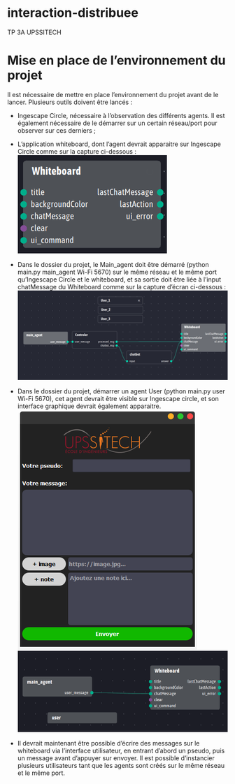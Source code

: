 # interaction-distribuee
TP 3A UPSSITECH 

# Mise en place de l’environnement du projet

Il est nécessaire de mettre en place l’environnement du projet avant de le lancer. Plusieurs outils doivent être lancés :

- Ingescape Circle, nécessaire à l’observation des différents agents. Il est également nécessaire de le démarrer sur un certain réseau/port pour observer sur ces derniers ;

- L’application whiteboard, dont l’agent devrait apparaitre sur Ingescape Circle comme sur la capture ci-dessous :
![My Image2](images/whiteboard.png)

- Dans le dossier du projet, le Main_agent doit être démarré (python main.py main_agent Wi-Fi 5670) sur le même réseau et le même port qu’Ingescape Circle et le whiteboard, et sa sortie doit être liée à l’input chatMessage du Whiteboard comme sur la capture d’écran ci-dessous :
![My Image2](images/main_agentwhiteboard.png)

- Dans le dossier du projet, démarrer un agent User (python main.py user Wi-Fi 5670), cet agent devrait être visible sur Ingescape circle, et son interface graphique devrait également apparaitre.
![My Image 3](images/User_interface.png)
![My Image 4](images/all_agents.png)

- Il devrait maintenant être possible d’écrire des messages sur le whiteboard via l’interface utilisateur, en entrant d’abord un pseudo, puis un message avant d’appuyer sur envoyer. Il est possible d’instancier plusieurs utilisateurs tant que les agents sont créés sur le même réseau et le même port.

